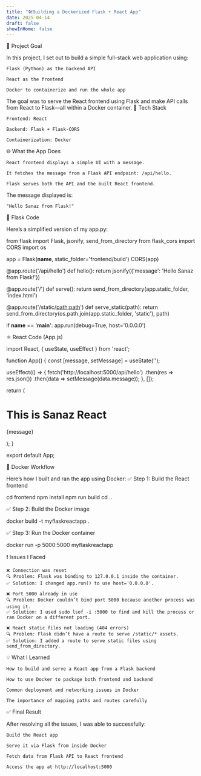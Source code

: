 ```yaml
---
title: "🛠️Building a Dockerized Flask + React App"
date: 2025-04-14
draft: false
showInHome: false
---
```

📌 Project Goal

In this project, I set out to build a simple full-stack web application using:

    Flask (Python) as the backend API

    React as the frontend

    Docker to containerize and run the whole app

The goal was to serve the React frontend using Flask and make API calls from React to Flask—all within a Docker container.
🧱 Tech Stack

    Frontend: React

    Backend: Flask + Flask-CORS

    Containerization: Docker

🌐 What the App Does

    React frontend displays a simple UI with a message.

    It fetches the message from a Flask API endpoint: /api/hello.

    Flask serves both the API and the built React frontend.

The message displayed is:

    "Hello Sanaz from Flask!"

🧩 Flask Code

Here’s a simplified version of my app.py:

from flask import Flask, jsonify, send_from_directory
from flask_cors import CORS
import os

app = Flask(__name__, static_folder='frontend/build')
CORS(app)

@app.route('/api/hello')
def hello():
    return jsonify({'message': 'Hello Sanaz from Flask!'})

@app.route('/')
def serve():
    return send_from_directory(app.static_folder, 'index.html')

@app.route('/static/<path:path>')
def serve_static(path):
    return send_from_directory(os.path.join(app.static_folder, 'static'), path)

if __name__ == '__main__':
    app.run(debug=True, host='0.0.0.0')

⚛️ React Code (App.js)

import React, { useState, useEffect } from 'react';

function App() {
  const [message, setMessage] = useState('');

  useEffect(() => {
    fetch('http://localhost:5000/api/hello')
      .then(res => res.json())
      .then(data => setMessage(data.message));
  }, []);

  return (
    <div>
      <h1>This is Sanaz React</h1>
      <p>{message}</p>
    </div>
  );
}

export default App;

🐳 Docker Workflow

Here’s how I built and ran the app using Docker:
✅ Step 1: Build the React frontend

cd frontend
npm install
npm run build
cd ..

✅ Step 2: Build the Docker image

docker build -t myflaskreactapp .

✅ Step 3: Run the Docker container

docker run -p 5000:5000 myflaskreactapp

❗ Issues I Faced 

    ❌ Connection was reset
    🔍 Problem: Flask was binding to 127.0.0.1 inside the container.
    ✅ Solution: I changed app.run() to use host='0.0.0.0'.

    ❌ Port 5000 already in use
    🔍 Problem: Docker couldn’t bind port 5000 because another process was using it.
    ✅ Solution: I used sudo lsof -i :5000 to find and kill the process or ran Docker on a different port.

    ❌ React static files not loading (404 errors)
    🔍 Problem: Flask didn’t have a route to serve /static/* assets.
    ✅ Solution: I added a route to serve static files using send_from_directory.

💡 What I Learned

    How to build and serve a React app from a Flask backend

    How to use Docker to package both frontend and backend

    Common deployment and networking issues in Docker

    The importance of mapping paths and routes carefully

✅ Final Result

After resolving all the issues, I was able to successfully:

    Build the React app

    Serve it via Flask from inside Docker

    Fetch data from Flask API to React frontend

    Access the app at http://localhost:5000